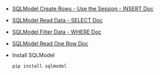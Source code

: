 - [SQLModel Create Rows - Use the Session - INSERT Doc](https://sqlmodel.tiangolo.com/tutorial/insert/)

- [SQLModel Read Data - SELECT Doc](https://sqlmodel.tiangolo.com/tutorial/select/)

- [SQLModel Filter Data - WHERE Doc](https://sqlmodel.tiangolo.com/tutorial/where/)

- [SQLModel Read One Row Doc](https://sqlmodel.tiangolo.com/tutorial/one/#read-the-first-row)

- Install SQLModel

    ```bash
    pip install sqlmodel
    ```
